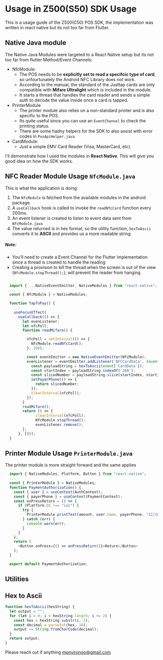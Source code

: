 # Usage in Z500(S50) SDK Usage

This is a usage guide of the Z500(C50) POS SDK, the implementation was written in react native but its not too far from Flutter.

## Native Java module

The Native Java Modules were targeted to a React Native setup but its not too far from flutter Method/Event Channels:

- NfcModule:
  - The POS needs to be **explicitly set to read a specifcic type of card**, so unfourtunately the Android NFC Library does not work.
  - According to the manual, the standard of the Justtap cards are only compatible with **Mifare Ultralight** which is included in the module.
  - It starts a thread that handles the card reader and sends a simple auth to decode the value inside once a card is tapped.
- PrinterModule
  - The printer module also relies on a non-standard printer and is also specific to the POS.
  - Its quite useful since you can use an `EventChannel` to check the printing status.
  - There are some hadny helpers for the SDK to also assist with error codes in `PosApiHelper.java`
- CardModule:
  - Just a simple EMV Card Reader (Visa, MasterCard, etc).

I'll demonstrate how I used the modules in **React Native**. This will give you good idea on how the SDK works.

## NFC Reader Module Usage `NfcModule.java`

This is what the application is doing:

1. The `NfcModule` is fetched from the available modules in the android package.
2. A `useCallback` hook is called to invoke the `readNfcCard` function every 200ms.
3. An event listener is created to listen to event data sent from `NfcModule.java`
4. The value returned is in hex format, so the utility function, `hexToAscii` converts it to **ASCII** and provides us a more readable string

##### Note: 
  - You'll need to create a Event Channel for the Flutter implementation since a thread is created to handle the reading 
  - Creating a provision to kill the thread when the screen is out of the view (`NfcModule.stopThread();`), will prevent the reader from hanging

```js

  import { ...NativeEventEmitter, NativeModules } from "react-native";
  ...
  const { NfcModule } = NativeModules;

  function TapToPay() {
    ...
    useFocusEffect(
      useCallback(() => {
        let evenListener;
        let nfcPoll;
        function readMifare() {

          nfcPoll = setInterval(() => {
            NfcModule.readNfcCard();
          }, 200);

          const eventEmitter = new NativeEventEmitter(NfcModule);
          evenListener = eventEmitter.addListener('NFCCardData', (event) => {
            const payloadString = hexToAscii(event['CardData']);
            const startIndex = payloadString.indexOf('260');
            const slicedNumber = payloadString.slice(startIndex, startIndex + 12);
            setPayerPhone(() => {
              return slicedNumber;
            });
            clearInterval(nfcPoll);
          });
        }
        readMifare();
        return () => {
              clearInterval(nfcPoll);
              NfcModule.stopThread();
              evenListener.remove();
        };
      }, []));
  }
```

## Printer Module Usage `PrinterModule.java`

The printer module is more straight forward and the same applies

```js
  import { NativeModules, Platform, Button } from "react-native";
  ...
  const { PrinterModule } = NativeModules;
  function PaymentAuthorization() {
    const { user } = useContext(AuthContext);
    const { payerPhone } = useContext(PaymentContext);
    const onPressReturn = () => {
      if (Platform.OS !== "ios") {
        try {
          PrinterModule.printText(amount, user.name, payerPhone, "12/10/23", "https://www.gom.com");
        } catch (err) {
          console.warn(err);
        }
      }
    };
    return (
      <Button onPress={() => onPressReturn()}>Return</Button>
    );
  }

  export default PaymentAuthorization;

```

## Utilities

## Hex to Ascii

```js
function hexToAscii(hexString) {
  let output = "";
  for (let i = 0; i < hexString.length; i += 2) {
    const hex = hexString.substr(i, 2);
    const decimal = parseInt(hex, 16);
    output += String.fromCharCode(decimal);
  }
  return output;
}
```

Please reach out if anything
mpnyirongo@gmail.com
